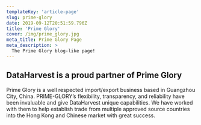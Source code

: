 ```yaml
---
templateKey: 'article-page'
slug: prime-glory
date: 2019-09-12T20:51:59.796Z
title: 'Prime Glory'
cover: /img/prime_glory.jpg
meta_title: Prime Glory Page
meta_description: >
  The Prime Glory blog-like page!
---
```


## DataHarvest is a proud partner of Prime Glory

Prime Glory is a well respected import/export business based in Guangzhou City, China. PRIME-GLORY’s flexibility, transparency, and reliability have been invaluable and give DataHarvest unique capabilities. We have worked with them to help establish trade from multiple approved source countries into the Hong Kong and Chinese market with great success.
